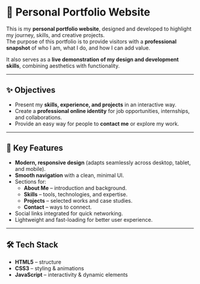 # 🌟 Personal Portfolio Website

This is my **personal portfolio website**, designed and developed to highlight my journey, skills, and creative projects.  
The purpose of this portfolio is to provide visitors with a **professional snapshot** of who I am, what I do, and how I can add value.  

It also serves as a **live demonstration of my design and development skills**, combining aesthetics with functionality.

---

## ✨ Objectives
- Present my **skills, experience, and projects** in an interactive way.  
- Create a **professional online identity** for job opportunities, internships, and collaborations.  
- Provide an easy way for people to **contact me** or explore my work.  

---

## 🚀 Key Features
- **Modern, responsive design** (adapts seamlessly across desktop, tablet, and mobile).  
- **Smooth navigation** with a clean, minimal UI.  
- Sections for:
  - **About Me** – introduction and background.  
  - **Skills** – tools, technologies, and expertise.  
  - **Projects** – selected works and case studies.  
  - **Contact** – ways to connect.  
- Social links integrated for quick networking.  
- Lightweight and fast-loading for better user experience.  

---

## 🛠️ Tech Stack
- **HTML5** – structure  
- **CSS3** – styling & animations  
- **JavaScript** – interactivity & dynamic elements  
